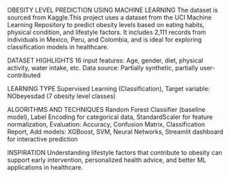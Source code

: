 OBESITY LEVEL PREDICTION USING MACHINE LEARNING
The dataset is sourced from Kaggle.This project uses a dataset from the UCI Machine Learning Repository to predict obesity levels based on eating habits, physical condition, and lifestyle factors. It includes 2,111 records from individuals in Mexico, Peru, and Colombia, and is ideal for exploring classification models in healthcare.

DATASET HIGHLIGHTS
16 input features: Age, gender, diet, physical activity, water intake, etc.
Data source: Partially synthetic, partially user-contributed

 LEARNING TYPE
 Supervised Learning (Classification),
 Target variable: NObeyesdad (7 obesity level classes)

ALGORITHMS AND TECHNIQUES
Random Forest Classifier (baseline model),
Label Encoding for categorical data,
StandardScaler for feature normalization,
Evaluation: Accuracy, Confusion Matrix, Classification Report,
Add models: XGBoost, SVM, Neural Networks,
Streamlit dashboard for interactive prediction

INSPIRATION
Understanding lifestyle factors that contribute to obesity can support early intervention, personalized health advice, and better ML applications in healthcare.
